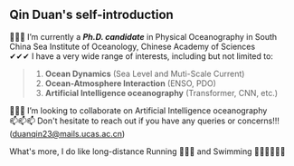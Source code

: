 ## Qin Duan's self-introduction 

🔭🔭🔭 I’m currently a ***Ph.D. candidate*** in Physical Oceanography in South China Sea Institute of Oceanology, Chinese Academy of Sciences <br>
✔✔✔ I have a very wide range of interests, including but not limited to: <br>
> 1. **Ocean Dynamics** (Sea Level and Muti-Scale Current)
> 2. **Ocean-Atmosphere Interaction** (ENSO, PDO)
> 3. **Artificial Intelligence oceanography** (Transformer, CNN, etc.)
>    
🤗🤗🤗 I’m looking to collaborate on  Artificial Intelligence oceanography <br>
📫📫📫 Don't hesitate to reach out if you have any queries or concerns!!! (duanqin23@mails.ucas.ac.cn) <br>

What's more, I do like long-distance Running 🏃🏃🏃 and Swimming 🏊‍♂️🏊‍♂️🏊‍♂️<br>
